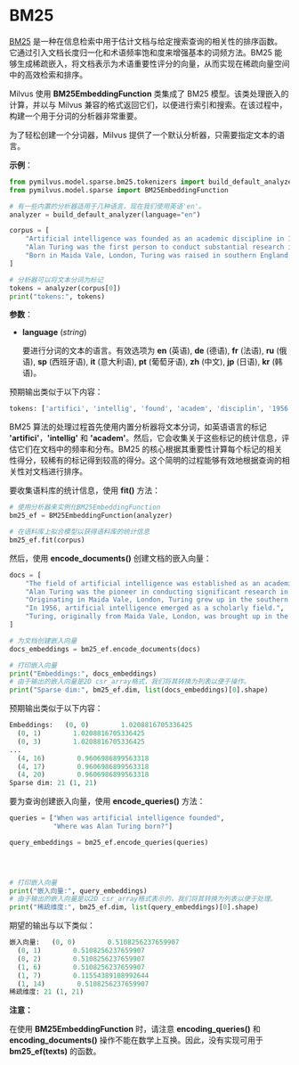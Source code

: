 


# BM25

[BM25](https://en.wikipedia.org/wiki/Okapi_BM25) 是一种在信息检索中用于估计文档与给定搜索查询的相关性的排序函数。它通过引入文档长度归一化和术语频率饱和度来增强基本的词频方法。BM25 能够生成稀疏嵌入，将文档表示为术语重要性评分的向量，从而实现在稀疏向量空间中的高效检索和排序。

Milvus 使用 __BM25EmbeddingFunction__ 类集成了 BM25 模型。该类处理嵌入的计算，并以与 Milvus 兼容的格式返回它们，以便进行索引和搜索。在该过程中，构建一个用于分词的分析器非常重要。

为了轻松创建一个分词器，Milvus 提供了一个默认分析器，只需要指定文本的语言。

__示例__：

```python
from pymilvus.model.sparse.bm25.tokenizers import build_default_analyzer
from pymilvus.model.sparse import BM25EmbeddingFunction

# 有一些内置的分析器适用于几种语言，现在我们使用英语'en'。
analyzer = build_default_analyzer(language="en")

corpus = [
    "Artificial intelligence was founded as an academic discipline in 1956.",
    "Alan Turing was the first person to conduct substantial research in AI.",
    "Born in Maida Vale, London, Turing was raised in southern England.",
]

# 分析器可以将文本分词为标记
tokens = analyzer(corpus[0])
print("tokens:", tokens)
```

__参数__：

- __language__ (_string_)

    要进行分词的文本的语言。有效选项为 __en__ (英语), __de__ (德语), __fr__ (法语), __ru__ (俄语), __sp__ (西班牙语), __it__ (意大利语), __pt__ (葡萄牙语), __zh__ (中文), __jp__ (日语), __kr__ (韩语)。

预期输出类似于以下内容：

```python
tokens: ['artifici', 'intellig', 'found', 'academ', 'disciplin', '1956']
```

BM25 算法的处理过程首先使用内置分析器将文本分词，如英语语言的标记 __'artifici'__，__'intellig'__ 和 __'academ'__。然后，它会收集关于这些标记的统计信息，评估它们在文档中的频率和分布。BM25 的核心根据其重要性计算每个标记的相关性得分，较稀有的标记得到较高的得分。这个简明的过程能够有效地根据查询的相关性对文档进行排序。

要收集语料库的统计信息，使用 __fit()__ 方法：

```python
# 使用分析器来实例化BM25EmbeddingFunction
bm25_ef = BM25EmbeddingFunction(analyzer)

# 在语料库上拟合模型以获得语料库的统计信息
bm25_ef.fit(corpus)
```

然后，使用 __encode_documents()__ 创建文档的嵌入向量：

```python
docs = [
    "The field of artificial intelligence was established as an academic subject in 1956.",
    "Alan Turing was the pioneer in conducting significant research in artificial intelligence.",
    "Originating in Maida Vale, London, Turing grew up in the southern regions of England.",
    "In 1956, artificial intelligence emerged as a scholarly field.",
    "Turing, originally from Maida Vale, London, was brought up in the south of England."
]

# 为文档创建嵌入向量
docs_embeddings = bm25_ef.encode_documents(docs)

# 打印嵌入向量
print("Embeddings:", docs_embeddings)
# 由于输出的嵌入向量是2D csr_array格式，我们将其转换为列表以便于操作。
print("Sparse dim:", bm25_ef.dim, list(docs_embeddings)[0].shape)
```

预期输出类似于以下内容：

```python
Embeddings:   (0, 0)        1.0208816705336425
  (0, 1)        1.0208816705336425
  (0, 3)        1.0208816705336425
...
  (4, 16)        0.9606986899563318
  (4, 17)        0.9606986899563318
  (4, 20)        0.9606986899563318
Sparse dim: 21 (1, 21)
```

要为查询创建嵌入向量，使用 __encode_queries()__ 方法：

```python
queries = ["When was artificial intelligence founded", 
           "Where was Alan Turing born?"]

query_embeddings = bm25_ef.encode_queries(queries)

 


# 打印嵌入向量
print("嵌入向量:", query_embeddings)
# 由于输出的嵌入向量是以2D csr_array格式表示的，我们将其转换为列表以便于处理。
print("稀疏维度:", bm25_ef.dim, list(query_embeddings)[0].shape)
```

期望的输出与以下类似：

```python
嵌入向量:   (0, 0)        0.5108256237659907
  (0, 1)        0.5108256237659907
  (0, 2)        0.5108256237659907
  (1, 6)        0.5108256237659907
  (1, 7)        0.11554389108992644
  (1, 14)        0.5108256237659907
稀疏维度: 21 (1, 21)
```

__注意：__

在使用 __BM25EmbeddingFunction__ 时，请注意 __encoding_queries()__ 和 __encoding_documents()__ 操作不能在数学上互换。因此，没有实现可用于 __bm25_ef(texts)__ 的函数。

